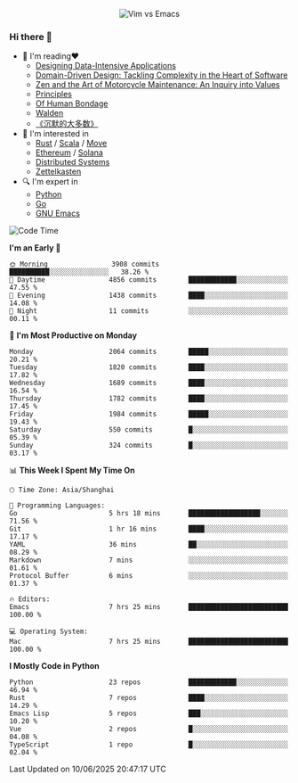 <p align="center">
    <img src="https://gist.githubusercontent.com/coldnight/e696baffb094e71c96cb302118878eae/raw/40ea5053a6f66cc65f90f437e4173497da225958/banner.gif" alt="Vim vs Emacs" />
</p>

### Hi there 👋

- 📖 I'm reading❤️
    + [Designing Data-Intensive Applications](https://www.oreilly.com/library/view/designing-data-intensive-applications/9781491903063/)
    + [Domain-Driven Design: Tackling Complexity in the Heart of Software](https://www.dddcommunity.org/book/evans_2003/)
    + [Zen and the Art of Motorcycle Maintenance: An Inquiry into Values](https://en.wikipedia.org/wiki/Zen_and_the_Art_of_Motorcycle_Maintenance)
    + [Principles](https://www.principles.com/)
    + [Of Human Bondage](https://en.wikipedia.org/wiki/Of_Human_Bondage)
    + [Walden](https://en.wikipedia.org/wiki/Walden)
    + [《沉默的大多数》](https://en.wikipedia.org/wiki/Silent_majority)
- 🌱 I'm interested in
    + [Rust](https://www.rust-lang.org/) / [Scala](https://www.scala-lang.org/) / [Move](https://github.com/move-language/move/)
    + [Ethereum](https://ethereum.org/en/) / [Solana](https://solana.com/)
	+ [Distributed Systems](https://www.linuxzen.com/notes/topics/20200320174417_%E5%88%86%E5%B8%83%E5%BC%8F/)
	+ [Zettelkasten](https://www.linuxzen.com/notes/notes/20220120080920-slip_box/)
- 🔍 I'm expert in
    + [Python](https://www.python.org/)
    + [Go](https://go.dev/)
    + [GNU Emacs](https://www.gnu.org/software/emacs/)

<!--START_SECTION:waka-->
![Code Time](http://img.shields.io/badge/Code%20Time-3%2C262%20hrs%2048%20mins-blue)

**I'm an Early 🐤** 

```text
🌞 Morning                3908 commits        ██████████░░░░░░░░░░░░░░░   38.26 % 
🌆 Daytime                4856 commits        ████████████░░░░░░░░░░░░░   47.55 % 
🌃 Evening                1438 commits        ████░░░░░░░░░░░░░░░░░░░░░   14.08 % 
🌙 Night                  11 commits          ░░░░░░░░░░░░░░░░░░░░░░░░░   00.11 % 
```
📅 **I'm Most Productive on Monday** 

```text
Monday                   2064 commits        █████░░░░░░░░░░░░░░░░░░░░   20.21 % 
Tuesday                  1820 commits        ████░░░░░░░░░░░░░░░░░░░░░   17.82 % 
Wednesday                1689 commits        ████░░░░░░░░░░░░░░░░░░░░░   16.54 % 
Thursday                 1782 commits        ████░░░░░░░░░░░░░░░░░░░░░   17.45 % 
Friday                   1984 commits        █████░░░░░░░░░░░░░░░░░░░░   19.43 % 
Saturday                 550 commits         █░░░░░░░░░░░░░░░░░░░░░░░░   05.39 % 
Sunday                   324 commits         █░░░░░░░░░░░░░░░░░░░░░░░░   03.17 % 
```


📊 **This Week I Spent My Time On** 

```text
🕑︎ Time Zone: Asia/Shanghai

💬 Programming Languages: 
Go                       5 hrs 18 mins       ██████████████████░░░░░░░   71.56 % 
Git                      1 hr 16 mins        ████░░░░░░░░░░░░░░░░░░░░░   17.17 % 
YAML                     36 mins             ██░░░░░░░░░░░░░░░░░░░░░░░   08.29 % 
Markdown                 7 mins              ░░░░░░░░░░░░░░░░░░░░░░░░░   01.61 % 
Protocol Buffer          6 mins              ░░░░░░░░░░░░░░░░░░░░░░░░░   01.37 % 

🔥 Editors: 
Emacs                    7 hrs 25 mins       █████████████████████████   100.00 % 

💻 Operating System: 
Mac                      7 hrs 25 mins       █████████████████████████   100.00 % 
```

**I Mostly Code in Python** 

```text
Python                   23 repos            ████████████░░░░░░░░░░░░░   46.94 % 
Rust                     7 repos             ████░░░░░░░░░░░░░░░░░░░░░   14.29 % 
Emacs Lisp               5 repos             ███░░░░░░░░░░░░░░░░░░░░░░   10.20 % 
Vue                      2 repos             █░░░░░░░░░░░░░░░░░░░░░░░░   04.08 % 
TypeScript               1 repo              █░░░░░░░░░░░░░░░░░░░░░░░░   02.04 % 
```




 Last Updated on 10/06/2025 20:47:17 UTC
<!--END_SECTION:waka-->

